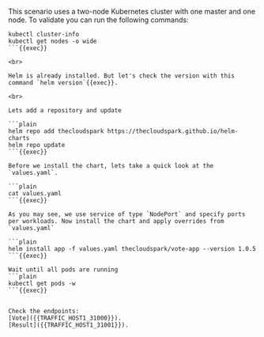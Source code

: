 This scenario uses a two-node Kubernetes cluster with one master and one node. To validate you can run the following commands:

```plain
kubectl cluster-info
kubectl get nodes -o wide
```{{exec}}

<br>

Helm is already installed. But let's check the version with this command `helm version`{{exec}}.

<br>

Lets add a repository and update

```plain
helm repo add thecloudspark https://thecloudspark.github.io/helm-charts
helm repo update
```{{exec}}

Before we install the chart, lets take a quick look at the `values.yaml`.

```plain
cat values.yaml
```{{exec}}

As you may see, we use service of type `NodePort` and specify ports per workloads. Now install the chart and apply overrides from `values.yaml`

```plain
helm install app -f values.yaml thecloudspark/vote-app --version 1.0.5
```{{exec}}

Wait until all pods are running
```plain
kubectl get pods -w
```{{exec}}


Check the endpoints:  
[Vote]({{TRAFFIC_HOST1_31000}}).  
[Result]({{TRAFFIC_HOST1_31001}}).  
